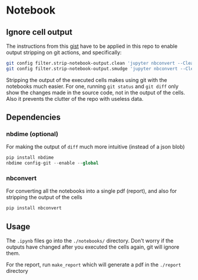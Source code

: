 # Notebook

## Ignore cell output
The instructions from this [gist](https://gist.github.com/33eyes/431e3d432f73371509d176d0dfb95b6e) have to be applied in this repo to enable output stripping on git actions, and specifically:

``` bash
git config filter.strip-notebook-output.clean 'jupyter nbconvert --ClearOutputPreprocessor.enabled=True --to=notebook --stdin --stdout --log-level=ERROR'
git config filter.strip-notebook-output.smudge 'jupyter nbconvert --ClearOutputPreprocessor.enabled=True --to=notebook --stdin --stdout --log-level=ERROR'
```

Stripping the output of the executed cells makes using git with the notebooks much easier. For one, running `git status` and `git diff` only show the changes made in the source code, not in the output of the cells. Also it prevents the clutter of the repo with useless data.

## Dependencies

### nbdime (optional)

For making the output of `diff` much more intuitive (instead of a json blob)

``` python
pip install nbdime
nbdime config-git --enable --global 
```

### nbconvert

For converting all the notebooks into a single pdf (report), and also for stripping the output of the cells

``` bash
pip install nbconvert
```

## Usage

The `.ipynb` files go into the `./notebooks/` directory. Don't worry if the outputs have changed after you executed the cells again, git will ignore them. 

For the report, run `make_report` which will generate a pdf in the `./report` directory
